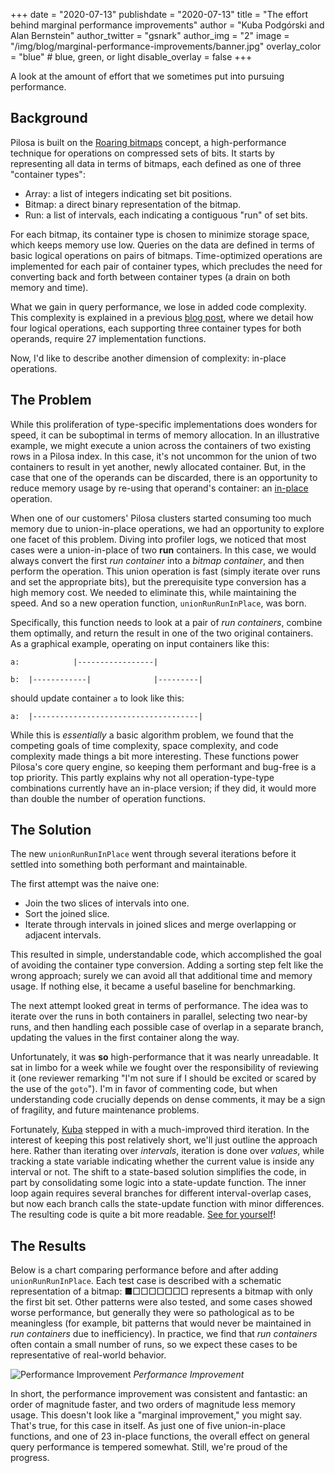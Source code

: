 +++
date = "2020-07-13"
publishdate = "2020-07-13"
title = "The effort behind marginal performance improvements"
author = "Kuba Podgórski and Alan Bernstein"
author_twitter = "gsnark"
author_img = "2"
image = "/img/blog/marginal-performance-improvements/banner.jpg"
overlay_color = "blue" # blue, green, or light
disable_overlay = false
+++

A look at the amount of effort that we sometimes put into pursuing performance.

## Background

Pilosa is built on the [Roaring bitmaps](https://roaringbitmap.org/) concept, a high-performance technique for operations on compressed sets of bits. It starts by representing all data in terms of bitmaps, each defined as one of three "container types":

- Array: a list of integers indicating set bit positions.
- Bitmap: a direct binary representation of the bitmap.
- Run: a list of intervals, each indicating a contiguous "run" of set bits.

For each bitmap, its container type is chosen to minimize storage space, which keeps memory use low. Queries on the data are defined in terms of basic logical operations on pairs of bitmaps. Time-optimized operations are implemented for each pair of container types, which precludes the need for converting back and forth between container types (a drain on both memory and time). 

What we gain in query performance, we lose in added code complexity. This complexity is explained in a previous [blog post](/blog/adding-rle-support/), where we detail how four logical operations, each supporting three container types for both operands, require 27 implementation functions.

Now, I'd like to describe another dimension of complexity: in-place operations.

## The Problem

While this proliferation of type-specific implementations does wonders for speed, it can be suboptimal in terms of memory allocation. In an illustrative example, we might execute a union across the containers of two existing rows in a Pilosa index. In this case, it's not uncommon for the union of two containers to result in yet another, newly allocated container. But, in the case that one of the operands can be discarded, there is an opportunity to reduce memory usage by re-using that operand's container: an [in-place](https://en.wikipedia.org/wiki/In-place_algorithm) operation.

When one of our customers' Pilosa clusters started consuming too much memory due to union-in-place operations, we had an opportunity to explore one facet of this problem. Diving into profiler logs, we noticed that most cases were a union-in-place of two **run** containers. In this case, we would always convert the first *run container* into a *bitmap container*, and then perform the operation. This union operation is fast (simply iterate over runs and set the appropriate bits), but the prerequisite type conversion has a high memory cost. We needed to eliminate this, while maintaining the speed. And so a new operation function, `unionRunRunInPlace`, was born.

Specifically, this function needs to look at a pair of *run containers*, combine them optimally, and return the result in one of the two original containers. As a graphical example, operating on input containers like this:

```
a:            |-----------------|

b:  |------------|              |---------|
```

should update container `a` to look like this:

```
a:  |-------------------------------------|
```

While this is *essentially* a basic algorithm problem, we found that the competing goals of time complexity, space complexity, and code complexity made things a bit more interesting. These functions power Pilosa's core query engine, so keeping them performant and bug-free is a top priority. This partly explains why not all operation-type-type combinations currently have an in-place version; if they did, it would more than double the number of operation functions.

## The Solution

The new `unionRunRunInPlace` went through several iterations before it settled into something both performant and maintainable. 

The first attempt was the naive one:

- Join the two slices of intervals into one.
- Sort the joined slice.
- Iterate through intervals in joined slices and merge overlapping or adjacent intervals.

This resulted in simple, understandable code, which accomplished the goal of avoiding the container type conversion. Adding a sorting step felt like the wrong approach; surely we can avoid all that additional time and memory usage. If nothing else, it became a useful baseline for benchmarking.

The next attempt looked great in terms of performance. The idea was to iterate over the runs in both containers in parallel, selecting two near-by runs, and then handling each possible case of overlap in a separate branch, updating the values in the first container along the way.

Unfortunately, it was **so** high-performance that it was nearly unreadable. It sat in limbo for a week while we fought over the responsibility of reviewing it (one reviewer remarking "I'm not sure if I should be excited or scared by the use of the `goto`"). I'm in favor of commenting code, but when understanding code crucially depends on dense comments, it may be a sign of fragility, and future maintenance problems.

Fortunately, [Kuba](https://github.com/kuba--) stepped in with a much-improved third iteration. In the interest of keeping this post relatively short, we'll just outline the approach here. Rather than iterating over *intervals*, iteration is done over *values*, while tracking a state variable indicating whether the current value is inside any interval or not. The shift to a state-based solution simplifies the code, in part by consolidating some logic into a state-update function. The inner loop again requires several branches for different interval-overlap cases, but now each branch calls the state-update function with minor differences. The resulting code is quite a bit more readable. [See for yourself](https://github.com/pilosa/pilosa/blob/55353a256773172284ed58b01c5e3ef49c4b4323/roaring/roaring.go#L3943)!

## The Results

Below is a chart comparing performance before and after adding `unionRunRunInPlace`. Each test case is described with a schematic representation of a bitmap: ■□□□□□□□ represents a bitmap with only the first bit set. Other patterns were also tested, and some cases showed worse performance, but generally they were so pathological as to be meaningless (for example, bit patterns that would never be maintained in *run containers* due to inefficiency). In practice, we find that *run containers* often contain a small number of runs, so we expect these cases to be representative of real-world behavior.

![Performance Improvement](/img/blog/marginal-performance-improvements/performance-chart.png)
*Performance Improvement*

In short, the performance improvement was consistent and fantastic: an order of magnitude faster, and two orders of magnitude less memory usage. This doesn't look like a "marginal improvement," you might say. That's true, for this case in itself. As just one of five union-in-place functions, and one of 23 in-place functions, the overall effect on general query performance is tempered somewhat. Still, we're proud of the progress.
